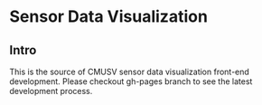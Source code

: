 Sensor Data Visualization
================

Intro
---------------------

This is the source of CMUSV sensor data visualization front-end development.  Please checkout gh-pages branch to see the latest development process.
